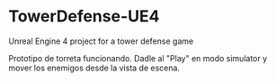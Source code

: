 # TowerDefense-UE4
Unreal Engine 4 project for a tower defense game

Prototipo de torreta funcionando. Dadle al "Play" en modo simulator y mover los enemigos desde la vista de escena. 
